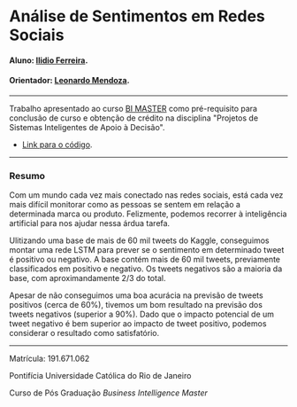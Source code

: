 <!-- antes de enviar a versão final, solicitamos que todos os comentários, colocados para orientação ao aluno, sejam removidos do arquivo -->

# Análise de Sentimentos em Redes Sociais

#### Aluno: [Ilidio Ferreira](https://github.com/ilidioferreira).
#### Orientador: [Leonardo Mendoza](https://github.com/leofome5).

---

Trabalho apresentado ao curso [BI MASTER](https://ica.puc-rio.ai/bi-master) como pré-requisito para conclusão de curso e obtenção de crédito na disciplina "Projetos de Sistemas Inteligentes de Apoio à Decisão".

- [Link para o código](https://github.com/ilidioferreira/tcc-bi-master.git). <!-- caso não aplicável, remover esta linha -->
---

### Resumo

<!-- trocar o texto abaixo pelo resumo do trabalho, em português -->

Com um mundo cada vez mais conectado nas redes sociais, está cada vez mais difícil monitorar como as pessoas se sentem em relação a determinada marca ou produto. Felizmente, podemos recorrer à inteligência artificial para nos ajudar nessa árdua tarefa.

Ulitizando uma base de mais de 60 mil tweets do Kaggle, conseguimos montar uma rede LSTM para prever se o sentimento em determinado tweet é positivo ou negativo. A base contém mais de 60 mil tweets, previamente classificados em positivo e negativo. Os tweets negativos são a maioria da base, com aproximandamente 2/3 do total.

Apesar de não conseguimos uma boa acurácia na previsão de tweets positivos (cerca de 60%), tivemos um bom resultado na previsão dos tweets negativos (superior a 90%). Dado que o impacto potencial de um tweet negativo é bem superior ao impacto de tweet positivo, podemos considerar o resultado como satisfatório.

---

Matrícula: 191.671.062

Pontifícia Universidade Católica do Rio de Janeiro

Curso de Pós Graduação *Business Intelligence Master*
